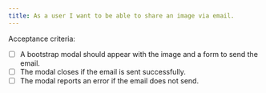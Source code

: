 ```yaml
---
title: As a user I want to be able to share an image via email.
---
```


Acceptance criteria:
- [ ] A bootstrap modal should appear with the image and a form to send the
  email.
- [ ] The modal closes if the email is sent successfully.
- [ ] The modal reports an error if the email does not send.
